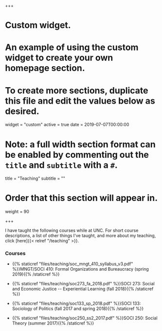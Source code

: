 +++
# Custom widget.
# An example of using the custom widget to create your own homepage section.
# To create more sections, duplicate this file and edit the values below as desired.
widget = "custom"
active = true
date = 2019-07-07T00:00:00

# Note: a full width section format can be enabled by commenting out the `title` and `subtitle` with a `#`.
title = "Teaching"
subtitle = ""

# Order that this section will appear in.
weight = 90

+++

I have taught the following courses while at UNC. For short course descriptions, a list of other things I've taught, and more about my teaching, click [here]{{< relref "/teaching" >}}.

### Courses

- {{% staticref "files/teaching/soc_mngt_410_syllabus_v3.pdf" %}}MNGT/SOCI 410: Formal Organizations and Bureaucracy (spring 2019){{% /staticref %}}

- {{% staticref "files/teaching/soc273_fa_2018.pdf" %}}SOCI 273: Social and Economic Justice -- Experiential Learning (fall 2018){{% /staticref %}}

- {{% staticref "files/teaching/soc133_sp_2018.pdf" %}}SOCI 133: Sociology of Politics (fall 2017 and spring 2018){{% /staticref %}}

- {{% staticref "files/teaching/soc250_ss2_2017.pdf" %}}SOCI 250: Social Theory (summer 2017){{% /staticref %}}